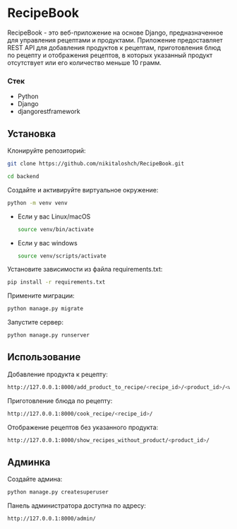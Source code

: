 # RecipeBook

RecipeBook - это веб-приложение на основе Django, предназначенное для управления рецептами и продуктами. Приложение предоставляет REST API для добавления продуктов к рецептам, приготовления блюд по рецепту и отображения рецептов, в которых указанный продукт отсутствует или его количество меньше 10 грамм.

### Стек
- Python
- Django
- djangorestframework

## Установка

Клонируйте репозиторий:

   ```bash
   git clone https://github.com/nikitaloshch/RecipeBook.git

cd backend

```
Cоздайте и активируйте виртуальное окружение:
```bash
python -m venv venv
```

* Если у вас Linux/macOS

    ```bash
    source venv/bin/activate
    ```

* Если у вас windows
    ```bash
    source venv/scripts/activate
    ```

Установите зависимости из файла requirements.txt:

```bash
pip install -r requirements.txt
```

Примените миграции:

```bash
python manage.py migrate
```

Запустите сервер:

```bash
python manage.py runserver
```

## Использование

Добавление продукта к рецепту:

```bash
http://127.0.0.1:8000/add_product_to_recipe/<recipe_id>/<product_id>/<weight>/
```

Приготовление блюда по рецепту:

```bash
http://127.0.0.1:8000/cook_recipe/<recipe_id>/
```

Отображение рецептов без указанного продукта:

```bash
http://127.0.0.1:8000/show_recipes_without_product/<product_id>/
```

## Админка 

Создайте админа:

```bash
python manage.py createsuperuser
```

Панель администратора доступна по адресу:

```bash
http://127.0.0.1:8000/admin/
```
